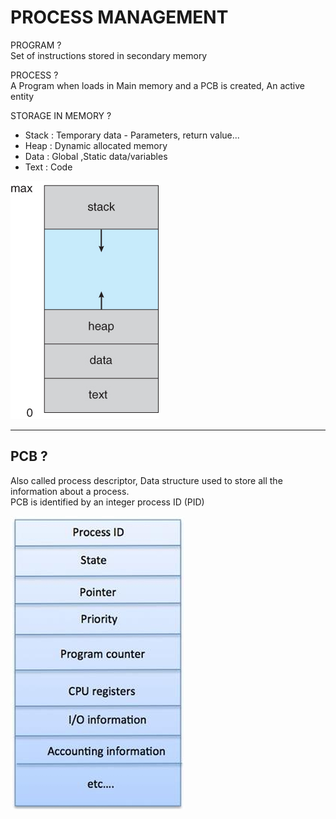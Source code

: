 # PROCESS MANAGEMENT

PROGRAM ?  
Set of instructions stored in secondary memory

PROCESS ?  
A Program when loads in Main memory and a PCB is created, An active entity

STORAGE IN MEMORY ?  
- Stack : Temporary data - Parameters, return value...
- Heap : Dynamic allocated memory
- Data : Global ,Static data/variables
- Text : Code 

![alt text](image-15.png)

---
## PCB ?  
Also called process descriptor, Data structure used to store all the information about a process.  
PCB is identified by an integer process ID (PID)

![alt text](image-19.png)